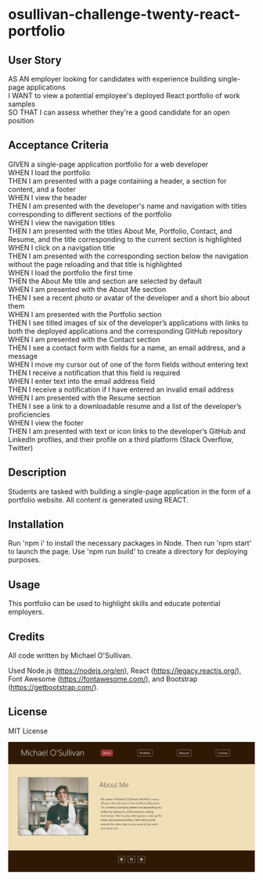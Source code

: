 # osullivan-challenge-twenty-react-portfolio

## User Story
AS AN employer looking for candidates with experience building single-page applications  
I WANT to view a potential employee's deployed React portfolio of work samples  
SO THAT I can assess whether they're a good candidate for an open position  

## Acceptance Criteria
GIVEN a single-page application portfolio for a web developer  
WHEN I load the portfolio  
THEN I am presented with a page containing a header, a section for content, and a footer  
WHEN I view the header  
THEN I am presented with the developer's name and navigation with titles corresponding to different sections of the portfolio  
WHEN I view the navigation titles  
THEN I am presented with the titles About Me, Portfolio, Contact, and Resume, and the title corresponding to the current section is highlighted  
WHEN I click on a navigation title  
THEN I am presented with the corresponding section below the navigation without the page reloading and that title is highlighted  
WHEN I load the portfolio the first time  
THEN the About Me title and section are selected by default  
WHEN I am presented with the About Me section  
THEN I see a recent photo or avatar of the developer and a short bio about them  
WHEN I am presented with the Portfolio section  
THEN I see titled images of six of the developer’s applications with links to both the deployed applications and the corresponding GitHub repository  
WHEN I am presented with the Contact section  
THEN I see a contact form with fields for a name, an email address, and a message  
WHEN I move my cursor out of one of the form fields without entering text  
THEN I receive a notification that this field is required  
WHEN I enter text into the email address field  
THEN I receive a notification if I have entered an invalid email address  
WHEN I am presented with the Resume section  
THEN I see a link to a downloadable resume and a list of the developer’s proficiencies  
WHEN I view the footer  
THEN I am presented with text or icon links to the developer’s GitHub and LinkedIn profiles, and their profile on a third platform (Stack Overflow, Twitter)  

## Description

Students are tasked with building a single-page application in the form of a portfolio website. All content is generated using REACT.

## Installation

Run 'npm i' to install the necessary packages in Node. Then run 'npm start' to launch the page. Use 'npm run build' to create a directory for deploying purposes.

## Usage

This portfolio can be used to highlight skills and educate potential employers.

## Credits

All code written by Michael O'Sullivan.

Used Node.js (https://nodejs.org/en), React (https://legacy.reactjs.org/), Font Awesome (https://fontawesome.com/), and Bootstrap (https://getbootstrap.com/).

## License

MIT License

![Model](https://github.com/michaelhallosullivan/osullivan-challenge-twenty-react-portfolio/blob/main/public/assets/images/challenge-twenty-screenshot.jpg)

